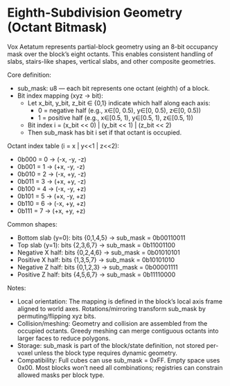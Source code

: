 # Eighth-Subdivision Geometry (Octant Bitmask)

Vox Aetatum represents partial-block geometry using an 8-bit occupancy mask over the block’s eight octants. This enables consistent handling of slabs, stairs-like shapes, vertical slabs, and other composite geometries.

Core definition:
- sub_mask: u8 — each bit represents one octant (eighth) of a block.
- Bit index mapping (xyz → bit):
  - Let x_bit, y_bit, z_bit ∈ {0,1} indicate which half along each axis:
    - 0 = negative half (e.g., x∈[0, 0.5), y∈[0, 0.5), z∈[0, 0.5))
    - 1 = positive half (e.g., x∈[0.5, 1), y∈[0.5, 1), z∈[0.5, 1))
  - Bit index i = (x_bit << 0) | (y_bit << 1) | (z_bit << 2)
  - Then sub_mask has bit i set if that octant is occupied.

Octant index table (i = x | y<<1 | z<<2):
- 0b000 = 0 → (-x, -y, -z)
- 0b001 = 1 → (+x, -y, -z)
- 0b010 = 2 → (-x, +y, -z)
- 0b011 = 3 → (+x, +y, -z)
- 0b100 = 4 → (-x, -y, +z)
- 0b101 = 5 → (+x, -y, +z)
- 0b110 = 6 → (-x, +y, +z)
- 0b111 = 7 → (+x, +y, +z)

Common shapes:
- Bottom slab (y=0): bits {0,1,4,5} → sub_mask = 0b00110011
- Top slab (y=1): bits {2,3,6,7} → sub_mask = 0b11001100
- Negative X half: bits {0,2,4,6} → sub_mask = 0b01010101
- Positive X half: bits {1,3,5,7} → sub_mask = 0b10101010
- Negative Z half: bits {0,1,2,3} → sub_mask = 0b00001111
- Positive Z half: bits {4,5,6,7} → sub_mask = 0b11110000

Notes:
- Local orientation: The mapping is defined in the block’s local axis frame aligned to world axes. Rotations/mirroring transform sub_mask by permuting/flipping xyz bits.
- Collision/meshing: Geometry and collision are assembled from the occupied octants. Greedy meshing can merge contiguous octants into larger faces to reduce polygons.
- Storage: sub_mask is part of the block/state definition, not stored per-voxel unless the block type requires dynamic geometry.
- Compatibility: Full cubes can use sub_mask = 0xFF. Empty space uses 0x00. Most blocks won’t need all combinations; registries can constrain allowed masks per block type.

